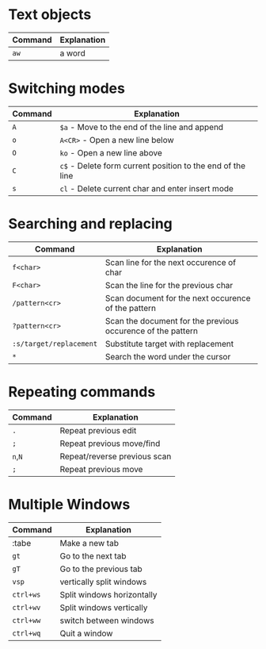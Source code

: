 # Text objects
| Command       | Explanation           |
|---------------|-----------------------|
| `aw`          | a word                |


# Switching modes
| Command       | Explanation           |
|---------------|-----------------------|
| `A`           | `$a` - Move to the end of the line and append |
| `o`           | `A<CR>` - Open a new line below |
| `O`           | `ko` - Open a new line above |
| `C`           | `c$` - Delete form current position to the end of the line |´
| `s`           | `cl` - Delete current char and enter insert mode |


# Searching and replacing
| Command       | Explanation           |
|---------------|-----------------------|
| `f<char>`     | Scan line for the next occurence of char |
| `F<char>`     | Scan the line for the previous char |
| `/pattern<cr>`| Scan document for the next occurence of the pattern |
| `?pattern<cr>`| Scan the document for the previous occurence of the pattern |
| `:s/target/replacement` | Substitute target with replacement |
| `*`           | Search the word under the cursor |


# Repeating commands
| Command       | Explanation           |
|---------------|-----------------------|
| `.`           | Repeat previous edit |
| `;`           | Repeat previous move/find |
| `n`,`N`       | Repeat/reverse previous scan|
| `;`           | Repeat previous move |


# Multiple Windows
| Command       | Explanation          |
|---------------|----------------------|
| :tabe         | Make a new tab       |
| `gt`          | Go to the next tab   |
| `gT`          | Go to the previous tab |
| `vsp`         | vertically split windows |
| `ctrl+ws`     | Split windows horizontally |
| `ctrl+wv`     | Split windows vertically |
| `ctrl+ww`     | switch between windows |
| `ctrl+wq`     | Quit a window |

